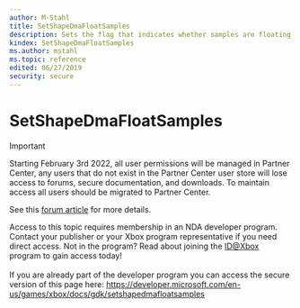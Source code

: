 ```yaml
---
author: M-Stahl
title: SetShapeDmaFloatSamples
description: Sets the flag that indicates whether samples are floating point or 32-bit integer.
kindex: SetShapeDmaFloatSamples
ms.author: mstahl
ms.topic: reference
edited: 06/27/2019
security: secure
---
```


# SetShapeDmaFloatSamples
> [!IMPORTANT]
> Starting February 3rd 2022, all user permissions will be managed in Partner Center, any users that do not exist in the Partner Center user store will lose access to forums, secure documentation, and downloads. To maintain access all users should be migrated to Partner Center. <p></p>See this <a href="https://forums.xboxlive.com/articles/132187/breaking-change-user-access-for-forums-secure-docu.html">forum article</a> for more details.  

 Access to this topic requires membership in an NDA developer program. Contact your publisher or your Xbox program representative if you need direct access. Not in the program? Read about joining the <a href="https://www.xbox.com/Developers/id">ID@Xbox</a> program to gain access today!  <br/><br/>If you are already part of the developer program you can access the secure version of this page here: <a target="_blank" href="https://developer.microsoft.com/en-us/games/xbox/docs/gdk/setshapedmafloatsamples">https://developer.microsoft.com/en-us/games/xbox/docs/gdk/setshapedmafloatsamples</a>